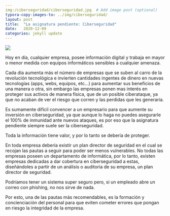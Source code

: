 ```yaml
---
img:/ciberseguridad/ciberseguridad.jpg  # Add image post (optional)
typora-copy-images-to: ../img/ciberseguridad/
layout: post
title:  "La asignatura pendiente: Ciberseguridad"
date:   2020-12-09 
categories: jekyll update
---
```


![](/img/ciberseguridad/ciberseguridad.jpg)


Hoy en día, cualquier empresa, posee información digital y trabaja en mayor o menor medida con equipos informáticos sensibles a cualquier amenaza.

Cada día aumenta más el número de empresas que se suben al carro de la revolución tecnológica e invierten cantidades ingentes de dinero en nuevas tecnologías (apps, webs, equipos, etc...) para aumentar sus beneficios de una manera o otra, sin embargo las empresas ponen mas interés en proteger sus activos de manera física, que de un posible ciberataque, ya que no acaban de ver el riesgo que corren y las perdidas que les generaría.

Es sumamente difícil convencer a un empresario para que aumente su inversión en ciberseguridad, ya que aunque lo haga no puedes asegurarle el 100% de inmunidad ante nuevos ataques, es por eso que la asignatura pendiente siempre suele ser la ciberseguridad. 

Toda la información tiene valor, y por lo tanto se debería de proteger.  

En toda empresa debería existir un plan director de seguridad en el cual se recojan las pautas a seguir para poder ser menos vulnerables. No todas las empresas poseen un departamento de informática, por lo tanto, existen empresas dedicadas a dar cobertura en ciberseguridad a estas, diseñándoles a partir de un análisis o auditoria de su empresa, un plan director de seguridad.

Podríamos tener un sistema super seguro pero, si un empleado abre un correo con phishing, no nos sirve de nada.

Por esto, una de las pautas más recomendables, es la formación y concienciación del personal para que eviten cometer errores que pongan en riesgo la integridad de la empresa.


[jekyll-docs]: https://jekyllrb.com/docs/home
[jekyll-gh]:   https://github.com/jekyll/jekyll
[jekyll-talk]: https://talk.jekyllrb.com/
